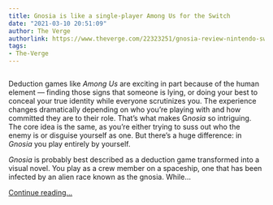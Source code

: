 ```yaml
---
title: Gnosia is like a single-player Among Us for the Switch
date: "2021-03-10 20:51:09"
author: The Verge
authorlink: https://www.theverge.com/22323251/gnosia-review-nintendo-switch
tags:
- The-Verge
---
```

<figure>
      <img alt="" src="https://cdn.vox-cdn.com/thumbor/4Ns2e_IP3H-aElBO-R0vZQcXKhA=/100x0:1180x720/1310x873/cdn.vox-cdn.com/uploads/chorus_image/image/68944339/01.0.jpg" />
    </figure>

  <p id="xODgVb">Deduction games like <em>Among Us </em>are exciting in part because of the human element — finding those signs that someone is lying, or doing your best to conceal your true identity while everyone scrutinizes you. The experience changes dramatically depending on who you’re playing with and how committed they are to their role. That’s what makes G<em>nosia</em> so intriguing. The core idea is the same, as you’re either trying to suss out who the enemy is or disguise yourself as one. But there’s a huge difference: in <em>Gnosia</em> you play entirely by yourself.</p>
<p id="P9NMZv"><em>Gnosia</em> is probably best described as a deduction game transformed into a visual novel. You play as a crew member on a spaceship, one that has been infected by an alien race known as the gnosia. While...</p>
  <p>
    <a href="https://www.theverge.com/22323251/gnosia-review-nintendo-switch">Continue reading&hellip;</a>
  </p>